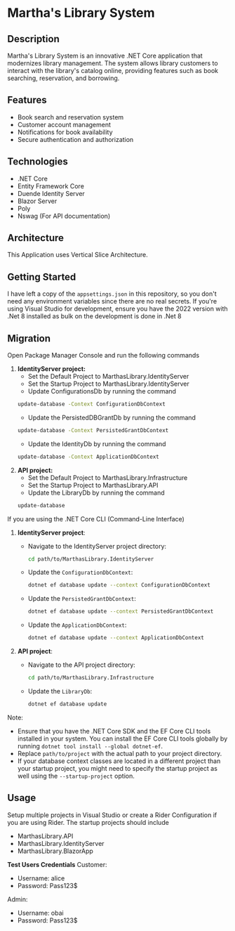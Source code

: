 # Martha's Library System

## Description
Martha's Library System is an innovative .NET Core application that modernizes library management. The system allows library customers to interact with the library's catalog online, providing features such as book searching, reservation, and borrowing.

## Features
- Book search and reservation system
- Customer account management
- Notifications for book availability
- Secure authentication and authorization

## Technologies
- .NET Core
- Entity Framework Core
- Duende Identity Server
- Blazor Server
- Poly
- Nswag (For API documentation)

## Architecture
This Application uses Vertical Slice Architecture.

## Getting Started
I have left a copy of the `appsettings.json` in this repository, so you don't need any environment variables since there are no real secrets.
If you're using Visual Studio for development, ensure you have the 2022 version with .Net 8 installed as bulk on the development is done in .Net 8

## Migration
Open Package Manager Console and run the following commands
1. **IdentityServer project:**
   - Set the Default Project to MarthasLibrary.IdentityServer
   - Set the Startup Project to MarthasLibrary.IdentityServer
   - Update ConfigurationsDb by running the command  
    ```bash
    update-database -Context ConfigurationDbContext
    ```
   - Update the PersistedDBGrantDb by running the command 
    ```bash
    update-database -Context PersistedGrantDbContext
    ```
   - Update the IdentityDb by running the command 
    ```bash
    update-database -Context ApplicationDbContext
    ```
2. **API project:**
   - Set the Default Project to MarthasLibrary.Infrastructure
   - Set the Startup Project to MarthasLibrary.API
   - Update the LibraryDb by running the command 
    ```bash
    update-database
    ```

If you are using the .NET Core CLI (Command-Line Interface)
1. **IdentityServer project**:
   - Navigate to the IdentityServer project directory:
     ```bash
     cd path/to/MarthasLibrary.IdentityServer
     ```
   - Update the `ConfigurationDbContext`:
     ```bash
     dotnet ef database update --context ConfigurationDbContext
     ```
   - Update the `PersistedGrantDbContext`:
     ```bash
     dotnet ef database update --context PersistedGrantDbContext
     ```
   - Update the `ApplicationDbContext`:
     ```bash
     dotnet ef database update --context ApplicationDbContext
     ```

2. **API project**:
   - Navigate to the API project directory:
     ```bash
     cd path/to/MarthasLibrary.Infrastructure
     ```
   - Update the `LibraryDb`:
     ```bash
     dotnet ef database update
     ```

Note: 
- Ensure that you have the .NET Core SDK and the EF Core CLI tools installed in your system. You can install the EF Core CLI tools globally by running `dotnet tool install --global dotnet-ef`.
- Replace `path/to/project` with the actual path to your project directory.
- If your database context classes are located in a different project than your startup project, you might need to specify the startup project as well using the `--startup-project` option.

## Usage
Setup multiple projects in Visual Studio or create a Rider Configuration if you are using Rider.
The startup projects should include
- MarthasLibrary.API
- MarthasLibrary.IdentityServer
- MarthasLibrary.BlazorApp

**Test Users Credentials**
Customer: 
- Username: alice
- Password: Pass123$

Admin:
- Username: obai
- Password: Pass123$



